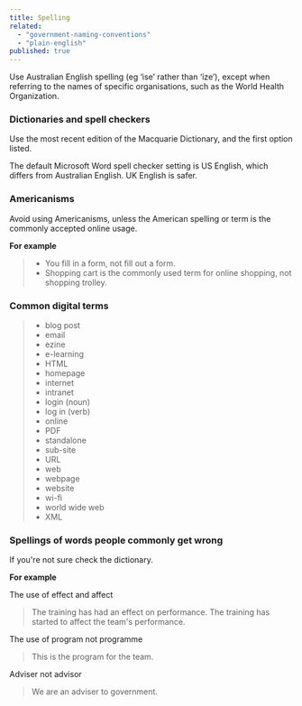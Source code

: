 ```yaml
---
title: Spelling
related:
  - "government-naming-conventions"
  - "plain-english"
published: true
---
```


Use Australian English spelling (eg ‘ise’ rather than ‘ize’), except when referring to the names of specific organisations, such as the World Health Organization.

### Dictionaries and spell checkers

Use the most recent edition of the Macquarie Dictionary, and the first option listed.

The default Microsoft Word spell checker setting is US English, which differs from Australian English. UK English is safer.

### Americanisms

Avoid using Americanisms, unless the American spelling or term is the commonly accepted online usage.

**For example**

> - You fill in a form, not fill out a form.
> - Shopping cart is the commonly used term for online shopping, not shopping trolley.

### Common digital terms

> - blog post
> - email
> - ezine
> - e-learning
> - HTML
> - homepage
> - internet
> - intranet
> - login (noun)
> - log in (verb)
> - online
> - PDF
> - standalone
> - sub-site
> - URL
> - web
> - webpage
> - website
> - wi-fi
> - world wide web
> - XML

### Spellings of words people commonly get wrong

If you're not sure check the dictionary.

**For example**

The use of effect and affect

> The training has had an effect on performance. The training has started to affect the team's performance.

The use of program not programme

> This is the program for the team.

Adviser not advisor

> We are an adviser to government.
